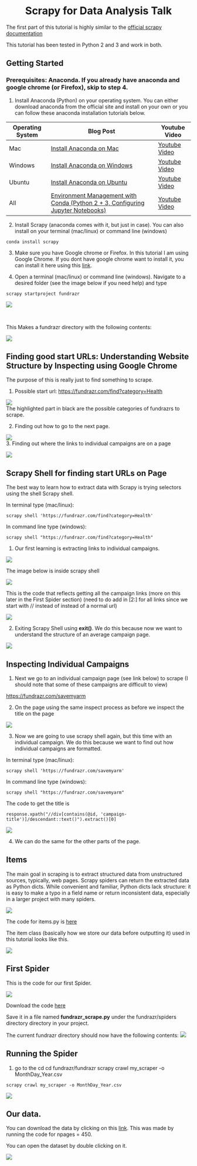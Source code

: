 <h1 align="center"> Scrapy for Data Analysis Talk</h1>

The first part of this tutorial is highly similar to the [official scrapy documentation](https://doc.scrapy.org/en/latest/intro/tutorial.html)

This tutorial has been tested in Python 2 and 3 and work in both.

## Getting Started

### Prerequisites: Anaconda. If you already have anaconda and google chrome (or Firefox), skip to step 4.

1. Install Anaconda (Python) on your operating system. You can either download anaconda from the official site and install on your own or you can follow these anaconda installation tutorials below.

Operating System | Blog Post | Youtube Video
--- | --- | ---
Mac | [Install Anaconda on Mac](https://medium.com/@GalarnykMichael/install-python-on-mac-anaconda-ccd9f2014072#.lvhw2gt3k "Install Anaconda on Mac") | [Youtube Video](https://www.youtube.com/watch?v=B6d5LrA8bNE "Youtube Video")
Windows | [Install Anaconda on Windows](https://medium.com/@GalarnykMichael/install-python-on-windows-anaconda-c63c7c3d1444#.66f7y3whf) | [Youtube Video](https://www.youtube.com/watch?v=dgjEUcccRwM)
Ubuntu | [Install Anaconda on Ubuntu](https://medium.com/@GalarnykMichael/install-python-on-ubuntu-anaconda-65623042cb5a#.4kwsp0wjl) | [Youtube Video](https://www.youtube.com/watch?v=jo4RMiM-ihs)
All | [Environment Management with Conda (Python 2 + 3, Configuring Jupyter Notebooks)](https://medium.com/towards-data-science/environment-management-with-conda-python-2-3-b9961a8a5097) | [Youtube Video](https://www.youtube.com/watch?v=rFCBiP9Gkoo)

2. Install Scrapy (anaconda comes with it, but just in case). You can also install on your terminal (mac/linux) or command line (windows)
```
conda install scrapy
```

3. Make sure you have Google chrome or Firefox. In this tutorial I am using Google Chrome. If you dont have google chrome want to install it, you can install it here using this [link](https://support.google.com/chrome/answer/95346?co=GENIE.Platform%3DDesktop&hl=en).

4. Open a terminal (mac/linux) or command line (windows).  Navigate to a desired folder (see the image below if you need help) and type 

```
scrapy startproject fundrazr
```

![](https://github.com/mGalarnyk/Python_Tutorials/blob/master/Scrapy/Tutorial_Images/startProject.png)

<br>

This Makes a fundrazr directory with the following contents:

![](https://github.com/mGalarnyk/Python_Tutorials/blob/master/Scrapy/Tutorial_Images/fundrazrProjectDirectory.png)

## Finding good start URLs: Understanding Website Structure by Inspecting using Google Chrome 
The purpose of this is really just to find something to scrape. 

1. Possible start url: https://fundrazr.com/find?category=Health

![](https://github.com/mGalarnyk/Python_Tutorials/blob/master/Scrapy/Tutorial_Images/StartUrlsFundrazr.png)
<br>
The highlighted part in black are the possible categories of fundrazrs to scrape. 

2. Finding out how to go to the next page. 

![](https://github.com/mGalarnyk/Python_Tutorials/blob/master/Scrapy/Tutorial_Images/inspectNextFigure.png)
<br>
3. Finding out where the links to individual campaigns are on a page 

![](https://github.com/mGalarnyk/Python_Tutorials/blob/master/Scrapy/Tutorial_Images/inspectCampaigns.png)

## Scrapy Shell for finding start URLs on Page
The best way to learn how to extract data with Scrapy is trying selectors using the shell Scrapy shell. 

In terminal type (mac/linux): 

```
scrapy shell 'https://fundrazr.com/find?category=Health'
```

In command line type (windows): 

```
scrapy shell "https://fundrazr.com/find?category=Health"
```

1. Our first learning is extracting links to individual campaigns. 

![](https://github.com/mGalarnyk/Python_Tutorials/blob/master/Scrapy/Tutorial_Images/campaignLink.png)
<br>

The image below is inside scrapy shell

![](https://github.com/mGalarnyk/Python_Tutorials/blob/master/Scrapy/Tutorial_Images/individualCampaignLinks.png)
<br>

This is the code that reflects getting all the campaign links (more on this later in the First Spider section) 
(need to do add in [2:] for all links since we start with // instead of instead of a normal url)

![](https://github.com/mGalarnyk/Python_Tutorials/blob/master/Scrapy/Tutorial_Images/codeToGetCampaignLinks.png)
<br>

2. Exiting Scrapy Shell using <b>exit()</b>. We do this because now we want to understand the structure of an average campaign page. 

![](https://github.com/mGalarnyk/Python_Tutorials/blob/master/Scrapy/Tutorial_Images/exitScrapyShell.png)
<br>

## Inspecting Individual Campaigns

1. Next we go to an individual campaign page (see link below) to scrape (I should note that some of these campaigns are difficult to view)

https://fundrazr.com/savemyarm

2. On the page using the same inspect process as before we inspect the title on the page

![](https://github.com/mGalarnyk/Python_Tutorials/blob/master/Scrapy/Tutorial_Images/InspectCampaignTitle.png)
<br>

3. Now we are going to use scrapy shell again, but this time with an individual campaign. We do this because we want to find out how individual campaigns are formatted. 

In terminal type (mac/linux): 

```
scrapy shell 'https://fundrazr.com/savemyarm'
```

In command line type (windows): 

```
scrapy shell "https://fundrazr.com/savemyarm"
```

The code to get the title is

```
response.xpath("//div[contains(@id, 'campaign-title')]/descendant::text()").extract()[0]
```

![](https://github.com/mGalarnyk/Python_Tutorials/blob/master/Scrapy/Tutorial_Images/GettingTitleIndividualCampaignShell.png)
<br>

4. We can do the same for the other parts of the page. 

## Items
The main goal in scraping is to extract structured data from unstructured sources, typically, web pages. Scrapy spiders can return the extracted data as Python dicts. While convenient and familiar, Python dicts lack structure: it is easy to make a typo in a field name or return inconsistent data, especially in a larger project with many spiders.

![](https://github.com/mGalarnyk/Python_Tutorials/blob/master/Scrapy/Tutorial_Images/items.png) 
<br>

The code for items.py is [here](https://github.com/mGalarnyk/Python_Tutorials/raw/master/Scrapy/fundrazr/fundrazr/items.py)

The item class (basically how we store our data before outputting it) used in this tutorial looks like this. 

![](https://github.com/mGalarnyk/Python_Tutorials/blob/master/Scrapy/Tutorial_Images/itemsFundrazr.png)
<br>

## First Spider
This is the code for our first Spider.

![](https://github.com/mGalarnyk/Python_Tutorials/blob/master/Scrapy/Tutorial_Images/fundrazrScrapyCode.png)
<br>

Download the code [here](https://raw.githubusercontent.com/mGalarnyk/Python_Tutorials/master/Scrapy/fundrazr/fundrazr/spiders/fundrazr_scrape.py)

 Save it in a file named <b>fundrazr_scrape.py</b> under the fundrazr/spiders directory directory in your project.

The current fundrazr directory should now have the following contents:
![](https://github.com/mGalarnyk/Python_Tutorials/blob/master/Scrapy/Tutorial_Images/DirectoryafterMakingFile.png)

## Running the Spider

1. go to the cd cd fundrazr/fundrazr
scrapy crawl my_scraper -o MonthDay_Year.csv

```
scrapy crawl my_scraper -o MonthDay_Year.csv
```

![](https://github.com/mGalarnyk/Python_Tutorials/blob/master/Scrapy/Tutorial_Images/ScraperRunning.png)
<br>

## Our data.

You can download the data by clicking on this [link](https://github.com/mGalarnyk/Python_Tutorials/raw/master/Scrapy/fundrazr/fundrazr/MiniMorningScrape.csv). This was made by running the code for npages = 450. 

You can open the dataset by double clicking on it. 

![](https://github.com/mGalarnyk/Python_Tutorials/blob/master/Scrapy/Tutorial_Images/dataset.png)
